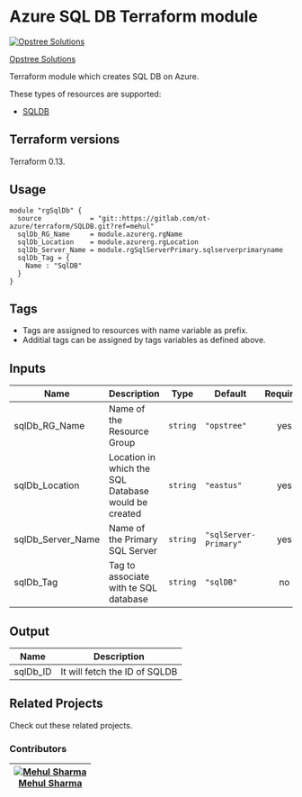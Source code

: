 Azure SQL DB Terraform module
=====================================

[![Opstree Solutions][opstree_avatar]][opstree_homepage]

[Opstree Solutions][opstree_homepage] 

  [opstree_homepage]: https://opstree.github.io/
  [opstree_avatar]: https://img.cloudposse.com/150x150/https://github.com/opstree.png

Terraform module which creates SQL DB on Azure.

These types of resources are supported:

* [SQLDB]()

Terraform versions
------------------

Terraform 0.13.

Usage
------

```hcl
module "rgSqlDb" {
  source            = "git::https://gitlab.com/ot-azure/terraform/SQLDB.git?ref=mehul"
  sqlDb_RG_Name     = module.azurerg.rgName
  sqlDb_Location    = module.azurerg.rgLocation
  sqlDb_Server_Name = module.rgSqlServerPrimary.sqlserverprimaryname
  sqlDb_Tag = {
    Name : "SqlDB"
  }
}
```

Tags
----
* Tags are assigned to resources with name variable as prefix.
* Additial tags can be assigned by tags variables as defined above.

Inputs
------
| Name | Description | Type | Default | Required |
|------|-------------|------|---------|:--------:|
| sqlDb_RG_Name | Name of the Resource Group | `string` | `"opstree"` | yes |
| sqlDb_Location | Location in which the SQL Database would be created | `string` | `"eastus"` | yes |
| sqlDb_Server_Name | Name of the Primary SQL Server | `string` | `"sqlServer-Primary"` | yes |
| sqlDb_Tag | Tag to associate with te SQL database | `string` | `"sqlDB"` | no |

Output
------
| Name | Description |
|------|-------------|
| sqlDb_ID | It will fetch the ID of SQLDB |

## Related Projects

Check out these related projects. 

### Contributors

|  [![Mehul Sharma][mehul_avatar]][mehul_homepage]<br/>[Mehul Sharma][mehul_homepage] |
|---|

  [mehul_homepage]: https://gitlab.com/mehulsharma2010
  [mehul_avatar]: https://gitlab.com/uploads/-/system/user/avatar/7039343/avatar.png?width=300
